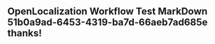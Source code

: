 <properties
ms.topic="hero-topic"
ms.test1="hero-topic"
ms.test2="test"/>

## OpenLocalization Workflow Test MarkDown 51b0a9ad-6453-4319-ba7d-66aeb7ad685e thanks!
